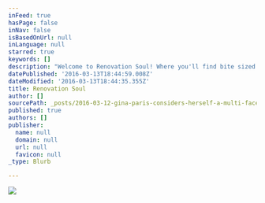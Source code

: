 ```yaml
---
inFeed: true
hasPage: false
inNav: false
isBasedOnUrl: null
inLanguage: null
starred: true
keywords: []
description: "Welcome to Renovation Soul! Where you'll find bite sized portions of wisdom to renovate your soul. "
datePublished: '2016-03-13T18:44:59.008Z'
dateModified: '2016-03-13T18:44:35.355Z'
title: Renovation Soul
author: []
sourcePath: _posts/2016-03-12-gina-paris-considers-herself-a-multi-faceted-renovation-soul.md
published: true
authors: []
publisher:
  name: null
  domain: null
  url: null
  favicon: null
_type: Blurb

---
```

![](https://the-grid-user-content.s3-us-west-2.amazonaws.com/37892db0-b60c-475f-b2f0-35881f8890d1.jpg)

>   
>